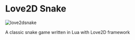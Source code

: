 
# Love2D Snake

![love2dsnake](https://github.com/pazuzas/Love2D-Snake/assets/34922093/3287d2b3-72f8-472d-b17a-457e91be7db4)

A classic snake game written in Lua with Love2D framework
